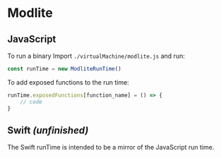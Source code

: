 # Modlite

## JavaScript

To run a binary Import `./virtualMachine/modlite.js` and run:
```JavaScript
const runTime = new ModliteRunTime()
```

To add exposed functions to the run time:
```JavaScript
runTime.exposedFunctions[function_name] = () => {
	// code
}
```

## Swift _(unfinished)_

The Swift runTime is intended to be a mirror of the JavaScript run time.